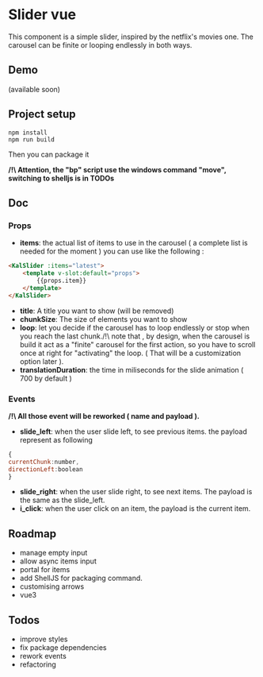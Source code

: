 # Slider vue

This component is a simple slider, inspired by the netflix's movies one.
The carousel can be finite or looping endlessly in both ways.

## Demo
(available soon)
## Project setup
```
npm install
npm run build
```
Then you can package it

**/!\ Attention, the "bp" script use the windows command "move", switching to shelljs is in TODOs**

## Doc
### Props
- **items**: the actual list of items to use in the carousel ( a complete list is needed for the moment ) you can use like the following : 
```html
<KalSlider :items="latest">
	<template v-slot:default="props">
		{{props.item}}
	</template>
</KalSlider>
```
- **title**: A title you want to show (will be removed)
- **chunkSize**: The size of elements you want to show
- **loop**: let you decide if the carousel has to loop endlessly or stop when you reach the last chunk./!\ note that , by design, when the carousel is build it act as a "finite" carousel for the first action, so you have to scroll once at right for "activating" the loop. ( That will be a customization option later ).
- **translationDuration**: the time in miliseconds for the slide animation ( 700 by default )

### Events
**/!\ All those event will be reworked ( name and payload ).**

- **slide_left**: when the user slide left, to see previous items. the payload represent as following
```js
{
currentChunk:number,
directionLeft:boolean
}
```
- **slide_right**: when the user slide right, to see next items. The payload is the same as the slide_left.
- **i_click**: when the user click on an item, the payload is the current item.
## Roadmap
- manage empty input
- allow async items input
- portal for items
- add ShellJS for packaging command.
- customising arrows
- vue3

## Todos
- improve styles
- fix package dependencies
- rework events
- refactoring